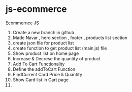 # js-ecommerce
Ecommernce JS 

1. Create a new  branch in github
2. Made Navar , hero section , footer , products list section
3. create json file for product list
4.  create  function to get product list (main.js) file
5. Show product list on home page
6. Increase & Decrese the quantity of product 
7. Add To Cart Functionality
8. Define the addToCart Function
9.  FindCurrent Card Price & Quantity
10. Show Card list in Cart page
11.